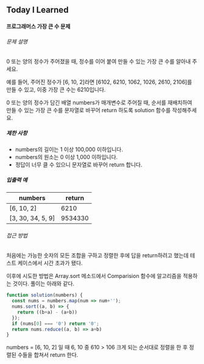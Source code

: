 ## Today I Learned

#### 프로그래머스 가장 큰 수 문제

###### 문제 설명

0 또는 양의 정수가 주어졌을 때, 정수를 이어 붙여 만들 수 있는 가장 큰 수를 알아내 주세요.

예를 들어, 주어진 정수가 [6, 10, 2]라면 [6102, 6210, 1062, 1026, 2610, 2106]를 만들 수 있고, 이중 가장 큰 수는 6210입니다.

0 또는 양의 정수가 담긴 배열 numbers가 매개변수로 주어질 때, 순서를 재배치하여 만들 수 있는 가장 큰 수를 문자열로 바꾸어 return 하도록 solution 함수를 작성해주세요.

##### 제한 사항

- numbers의 길이는 1 이상 100,000 이하입니다.
- numbers의 원소는 0 이상 1,000 이하입니다.
- 정답이 너무 클 수 있으니 문자열로 바꾸어 return 합니다.

##### 입출력 예

| numbers           | return  |
| ----------------- | ------- |
| [6, 10, 2]        | 6210    |
| [3, 30, 34, 5, 9] | 9534330 |

###### 접근 방법

처음에는 가능한 숫자의 모든 조합을 구하고 정렬한 후에 답을 return하려고 했는데 테스트 케이스에서 시간 초과가 됐다.

이후에 시도한 방법은 Array.sort 메소드에서 Comparision 함수에 알고리즘을 적용하는 것이다. 풀이는 아래와 같다.

```javascript
function solution(numbers) {
  const nums = numbers.map(num => num+'');
  nums.sort((a, b) => {
    return ((b+a) - (a+b))
  });
  if (nums[0] === '0') return '0';
  return nums.reduce((a, b) => a+b)
}
```

numbers = [6, 10, 2] 일 때 6, 10 중 610 > 106 크게 되는 순서대로 정렬을 한 후 정렬된 수들을 합쳐서 return 한다.